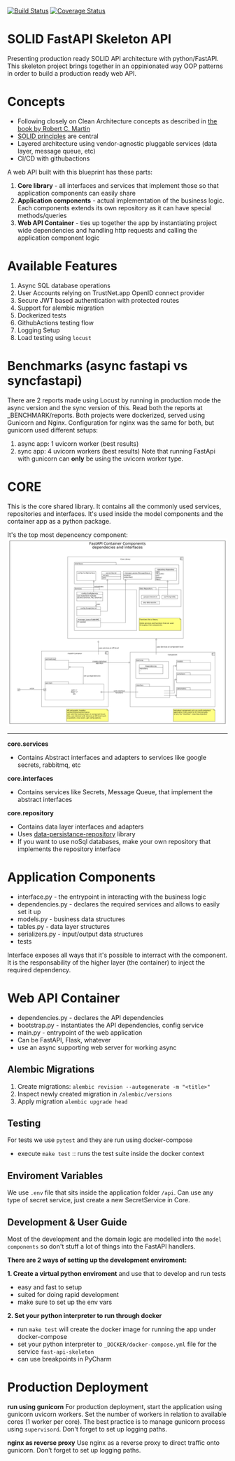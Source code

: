 [![Build Status](https://github.com/smileservices/async-solid-web-api/actions/workflows/tests.yml/badge.svg)](https://github.com/smileservices/async-solid-web-api/actions)
[![Coverage Status](https://coveralls.io/repos/github/smileservices/async-solid-web-api/badge.svg?branch=master)](https://coveralls.io/github/smileservices/async-solid-web-api?branch=master)

# SOLID FastAPI Skeleton API

Presenting production ready SOLID API architecture with python/FastAPI.
This skeleton project brings together in an oppinionated way OOP patterns
in order to build a production ready web API.

# Concepts

- Following closely on Clean Architecture concepts as described
  in [the book by Robert C. Martin](https://www.amazon.com/Clean-Architecture-Craftsmans-Software-Structure/dp/0134494164)
- [SOLID principles](https://en.wikipedia.org/wiki/SOLID) are central
- Layered architecture using vendor-agnostic pluggable services (data layer, message queue, etc)
- CI/CD with githubactions

A web API built with this blueprint has these parts:

1. **Core library** - all interfaces and services that implement those so that application components can easily share
2. **Application components** - actual implementation of the business logic. Each components extends its own repository
   as it can have special methods/queries
3. **Web API Container** - ties up together the app by instantiating project wide dependencies and handling http
   requests
   and calling the application component logic

# Available Features

1. Async SQL database operations
2. User Accounts relying on TrustNet.app OpenID connect provider
3. Secure JWT based authentication with protected routes
4. Support for alembic migration
5. Dockerized tests
6. GithubActions testing flow
7. Logging Setup
8. Load testing using `locust`

# Benchmarks (async fastapi vs syncfastapi)

There are 2 reports made using Locust by running in production mode the async version and the sync version of this.
Read both the reports at _BENCHMARK/reports. Both projects were dockerized, served using Gunicorn and Nginx.
Configuration for nginx was the same for both, but gunicorn used different setups:

1. async app: 1 uvicorn worker (best results)
2. sync app: 4 uvicorn workers (best results)
   Note that running FastApi with gunicorn can **only** be using the uvicorn worker type.

# CORE

This is the core shared library. It contains all the commonly used services, repositories and interfaces.
It's used inside the model components and the container app as a python package.

It's the top most depencency component:
![dependencies and interfaces diagram](https://raw.githubusercontent.com/smileservices/async-solid-web-api/master/components.png)

<hr>

**core.services**

- Contains Abstract interfaces and adapters to services like google secrets, rabbitmq, etc

**core.interfaces**

- Contains services like Secrets, Message Queue, that implement the abstract interfaces

**core.repository**

- Contains data layer interfaces and adapters
- Uses [data-persistance-repository](https://github.com/smileservices/data_persistence_repository) library
- If you want to use noSql databases, make your own repository that implements the repository interface

# Application Components

- interface.py - the entrypoint in interacting with the business logic
- dependencies.py - declares the required services and allows to easily set it up
- models.py - business data structures
- tables.py - data layer structures
- serializers.py - input/output data structures
- tests

Interface exposes all ways that it's possible to interract with the component. It is the responsability of the higher
layer (the container) to inject the required dependency.

# Web API Container

- dependencies.py - declares the API dependencies
- bootstrap.py - instantiates the API dependencies, config service
- main.py - entrypoint of the web application
- Can be FastAPI, Flask, whatever
- use an async supporting web server for working async

## Alembic Migrations

1. Create migrations: `alembic revision --autogenerate -m "<title>"`
2. Inspect newly created migration in `/alembic/versions`
3. Apply migration `alembic upgrade head`

## Testing

For tests we use `pytest` and they are run using docker-compose

- execute `make test` :: runs the test suite inside the docker context

## Enviroment Variables

We use `.env` file that sits inside the application folder `/api`. Can use any type of secret service, just create a new
SecretService in Core.

## Development & User Guide

Most of the development and the domain logic are modelled into the `model components` so don't
stuff a lot of things into the FastAPI handlers.

**There are 2 ways of setting up the development enviroment:**

**1. Create a virtual python enviroment** and use that to develop and run tests

- easy and fast to setup
- suited for doing rapid development
- make sure to set up the env vars

**2. Set your python interpreter to run through docker**

- run `make test` will create the docker image for running the app under docker-compose
- set your python interpreter to `_DOCKER/docker-compose.yml` file for the service `fast-api-skeleton`
- can use breakpoints in PyCharm

# Production Deployment

**run using gunicorn**
For production deployment, start the application using gunicorn uvicorn workers.
Set the number of workers in relation to available cores (1 worker per core). The best practice is to manage
gunicorn process using `supervisord`. Don't forget to set up logging paths.

**nginx as reverse proxy**
Use nginx as a reverse proxy to direct traffic onto gunicorn. Don't forget to set up logging paths.
